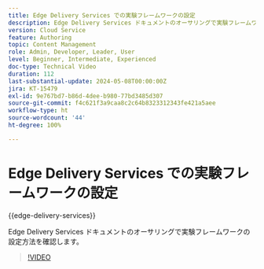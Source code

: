 ```yaml
---
title: Edge Delivery Services での実験フレームワークの設定
description: Edge Delivery Services ドキュメントのオーサリングで実験フレームワークの設定方法を確認します。
version: Cloud Service
feature: Authoring
topic: Content Management
role: Admin, Developer, Leader, User
level: Beginner, Intermediate, Experienced
doc-type: Technical Video
duration: 112
last-substantial-update: 2024-05-08T00:00:00Z
jira: KT-15479
exl-id: 9e767bd7-b86d-4dee-b980-77bd3485d307
source-git-commit: f4c621f3a9caa8c2c64b8323312343fe421a5aee
workflow-type: ht
source-wordcount: '44'
ht-degree: 100%

---
```


# Edge Delivery Services での実験フレームワークの設定

{{edge-delivery-services}}

Edge Delivery Services ドキュメントのオーサリングで実験フレームワークの設定方法を確認します。

>[!VIDEO](https://video.tv.adobe.com/v/3429062/?learn=on)
